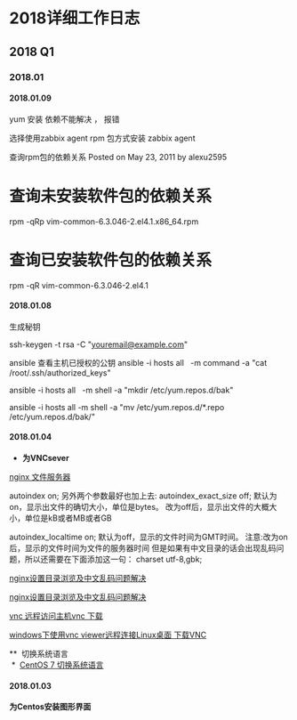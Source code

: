 # 2018详细工作日志







## 2018  Q1  



### 2018.01 


#### 2018.01.09

yum 安装 依赖不能解决 ， 报错

选择使用zabbix agent rpm 包方式安装 zabbix  agent 


查询rpm包的依赖关系
Posted on May 23, 2011 by alexu2595
# 查询未安装软件包的依赖关系
rpm -qRp vim-common-6.3.046-2.el4.1.x86_64.rpm

# 查询已安装软件包的依赖关系
rpm -qR vim-common-6.3.046-2.el4.1






#### 2018.01.08

生成秘钥

ssh-keygen -t rsa -C "youremail@example.com"

ansible 查看主机已授权的公钥
ansible -i hosts all   -m  command  -a "cat /root/.ssh/authorized_keys"



ansible -i hosts all   -m  shell  -a "mkdir /etc/yum.repos.d/bak"

ansible -i hosts all   -m  shell  -a "mv /etc/yum.repos.d/*.repo  /etc/yum.repos.d/bak/"








#### 2018.01.04 

* **为VNCsever**
 
 [nginx 文件服务器](http://blog.51cto.com/shower/1887206)
 
 
 autoindex on;
另外两个参数最好也加上去:
autoindex_exact_size off;
默认为on，显示出文件的确切大小，单位是bytes。
改为off后，显示出文件的大概大小，单位是kB或者MB或者GB

autoindex_localtime on;
默认为off，显示的文件时间为GMT时间。
注意:改为on后，显示的文件时间为文件的服务器时间
但是如果有中文目录的话会出现乱码问题，所以还需要在下面添加这一句：
charset utf-8,gbk;

 [nginx设置目录浏览及中文乱码问题解决](https://wangheng.org/nginx-set-directory-browsing-and-solve-the-problem-of-chinese-garbled.html)
 
 [nginx设置目录浏览及中文乱码问题解决](http://blog.csdn.net/w657395940/article/details/50241771)
 
 
 [vnc 远程访问主机vnc 下载](http://www.ihacksoft.com/vnc-realvnc-5.html)
 
 
 [windows下使用vnc viewer远程连接Linux桌面 ](http://blog.51cto.com/nameyjj/582965)
 [下载VNC](https://pan.baidu.com/share/link?shareid=405018&uk=321447710&errno=0&errmsg=Auth%20Login%20Sucess&&bduss=&ssnerror=0&traceid=)
 
 **  切换系统语言   
  *  [CentOS 7 切换系统语言](https://www.yanning.wang/archives/244.html)
 
 


#### 2018.01.03 

**为Centos安装图形界面**



